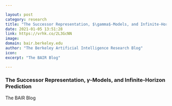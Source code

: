```yaml
---

layout: post
category: research
title: "The Successor Representation, $\gamma$-Models, and Infinite-Horizon Prediction"
date: 2021-01-05 13:51:28
link: https://vrhk.co/2L3GcNN
image: 
domain: bair.berkeley.edu
author: "The Berkeley Artificial Intelligence Research Blog"
icon: 
excerpt: "The BAIR Blog"

---
```


### The Successor Representation, $\gamma$-Models, and Infinite-Horizon Prediction

The BAIR Blog